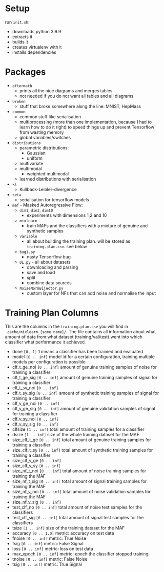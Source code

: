 # Setup
run `init.sh`:
- downloads python 3.9.9
- extracts it
- builds it
- creates virtualenv with it
- installs dependencies

# Packages
- `aftermath`
  - prints all the nice diagrams and merges tables
  - not needed if you do not want all tables and all diagrams
- `broken`
  - stuff that broke somewhere along the line: MNIST, HepMass
- `common`
  - common stuff like serialisation
  - multiprocessing (more than one implementation, because I had to learn how to do it right) to speed things up and prevent Tensorflow from wasting memory
  - global variables/switches
- `distributions`
  - parametric distributions:
    - Gaussian
    - uniform
  - multivariate
  - multimodal
    - weighted multimodal
  - learned distributions with serialisation
- `kl` 
  - Kullback-Leibler-divergence
- `keta`
  - serialisation for tensorflow models
- `maf` - Masked Autoregressive Flow:
  - `dim1`, `dim2`, `dim10`
    - experiments with dimensions 1,2 and 10
  - `mixlearn`
    - train MAFs and the classifiers with a mixture of genuine and synthetic samples
  - `variable`
    - all about building the training plan. will be stored as `training.plan.csv`. see below
  - `bug1.py`
    - nasty Tensorflow bug
  - `DL.py` - all about datasets
    - downloading and parsing
    - save and load
    - split
    - combine data sources
  - `NoiseNormBijector.py`
    - custom layer for NFs that can add noise and normalise the input

    

# Training Plan Columns
This are the columns in the `training.plan.csv` you will find in `.cache/mixlearn_{some name}/`.
The file contains all information about what amount of data from what dataset (training/val/test) went into which classifier what performance it achieved.

- done `[0, 1]` 1 means a classifier has been trainied and evaluated
- model `[0 .. inf]` model id for a certain configuration, training multiple models per configuration is possible
- clf_t_ge_noi `[0 .. inf]` amount of genuine training samples of noise for training a classifier
- clf_t_ge_sig `[0 .. inf]` amount of genuine training samples of signal for training a classifier
- clf_t_sy_noi `[0 .. inf]`
- clf_t_sy_sig `[0 .. inf]` amount of synthetic training samples of signal for training a classifier
- clf_v_ge_noi `[0 .. inf]`
- clf_v_ge_sig `[0 .. inf]` amount of genuine validation samples of signal for training a classifier
- clf_v_sy_noi `[0 .. inf]`
- clf_v_sy_sig `[0 .. inf]`
- clfsize `[1 .. inf]` total amount of training samples for a classifier
- dsize `[1 .. inf]` size of the whole training dataset for the MAF
- size_clf_t_ge `[0 .. inf]` total amount of genuine training samples for training a classifier
- size_clf_t_sy `[0 .. inf]` total amount of synthetic training samples for training a classifier
- size_clf_v_ge `[0 .. inf]`
- size_clf_v_sy `[0 .. inf]`
- size_nf_t_noi `[0 .. inf]` total amount of noise training samples for training the MAF
- size_nf_t_sig `[0 .. inf]` total amount of signal training samples for training the MAF
- size_nf_v_noi `[0 .. inf]` total amount of noise validation samples for training the MAF
- size_nf_v_sig `[0 .. inf]`
- test_clf_no `[0 .. inf]` total amount of noise test samples for the classifiers
- test_clf_sig `[0 .. inf]` total amount of signal test samples for the classifiers
- tsize `[1 .. inf]` size of the training dataset for the MAF
- accuracy `[0 .. 1.0]` metric: accuracy on test data
- fnoise `[0 .. inf]` metric: True Noise
- fsig `[0 .. inf]` metric: False Signal
- loss `[0 .. inf]` metric: loss on test data
- max_epoch `[0 .. inf]` metric: epoch the classifier stopped training
- tnoise `[0 .. inf]` metric: False Noise
- tsig `[0 .. inf]` metric: True Signal